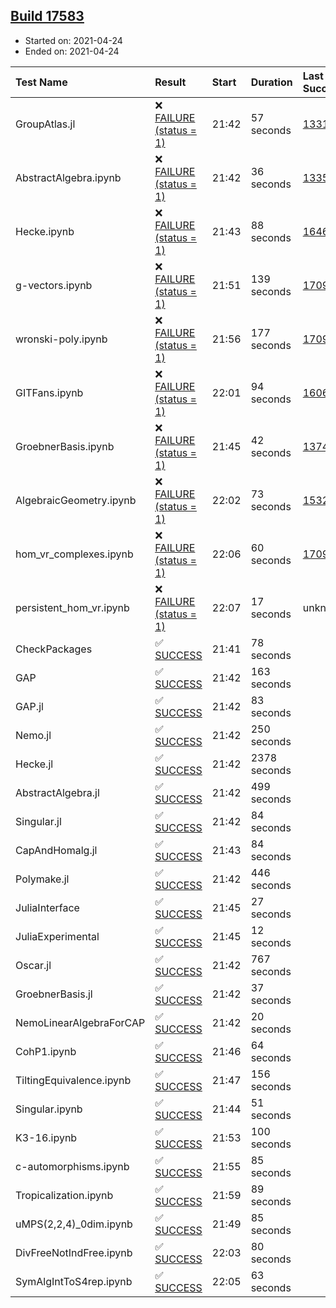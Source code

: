 ## [Build 17583](https://oscarci.mathematik.uni-kl.de/job/oscar/17583/)

* Started on: 2021-04-24
* Ended on: 2021-04-24

| Test Name    | Result | Start | Duration | Last Success | First Failure |
|:-------------|:-------|:------|:---------|:-------------|:--------------|
| GroupAtlas.jl | ❌ [FAILURE (status = 1)](https://oscarci.mathematik.uni-kl.de/job/oscar/17583/artifact/logs/build-17583/GroupAtlas.jl.log) | 21:42 | 57 seconds | [13311](https://oscarci.mathematik.uni-kl.de/job/oscar/13311/) | [13312](https://oscarci.mathematik.uni-kl.de/job/oscar/13312/) |
| AbstractAlgebra.ipynb | ❌ [FAILURE (status = 1)](https://oscarci.mathematik.uni-kl.de/job/oscar/17583/artifact/logs/build-17583/AbstractAlgebra.ipynb.log) | 21:42 | 36 seconds | [13355](https://oscarci.mathematik.uni-kl.de/job/oscar/13355/) | [13356](https://oscarci.mathematik.uni-kl.de/job/oscar/13356/) |
| Hecke.ipynb | ❌ [FAILURE (status = 1)](https://oscarci.mathematik.uni-kl.de/job/oscar/17583/artifact/logs/build-17583/Hecke.ipynb.log) | 21:43 | 88 seconds | [16463](https://oscarci.mathematik.uni-kl.de/job/oscar/16463/) | [16464](https://oscarci.mathematik.uni-kl.de/job/oscar/16464/) |
| g-vectors.ipynb | ❌ [FAILURE (status = 1)](https://oscarci.mathematik.uni-kl.de/job/oscar/17583/artifact/logs/build-17583/g-vectors.ipynb.log) | 21:51 | 139 seconds | [17099](https://oscarci.mathematik.uni-kl.de/job/oscar/17099/) | [17100](https://oscarci.mathematik.uni-kl.de/job/oscar/17100/) |
| wronski-poly.ipynb | ❌ [FAILURE (status = 1)](https://oscarci.mathematik.uni-kl.de/job/oscar/17583/artifact/logs/build-17583/wronski-poly.ipynb.log) | 21:56 | 177 seconds | [17098](https://oscarci.mathematik.uni-kl.de/job/oscar/17098/) | [17099](https://oscarci.mathematik.uni-kl.de/job/oscar/17099/) |
| GITFans.ipynb | ❌ [FAILURE (status = 1)](https://oscarci.mathematik.uni-kl.de/job/oscar/17583/artifact/logs/build-17583/GITFans.ipynb.log) | 22:01 | 94 seconds | [16068](https://oscarci.mathematik.uni-kl.de/job/oscar/16068/) | [16069](https://oscarci.mathematik.uni-kl.de/job/oscar/16069/) |
| GroebnerBasis.ipynb | ❌ [FAILURE (status = 1)](https://oscarci.mathematik.uni-kl.de/job/oscar/17583/artifact/logs/build-17583/GroebnerBasis.ipynb.log) | 21:45 | 42 seconds | [13748](https://oscarci.mathematik.uni-kl.de/job/oscar/13748/) | [13749](https://oscarci.mathematik.uni-kl.de/job/oscar/13749/) |
| AlgebraicGeometry.ipynb | ❌ [FAILURE (status = 1)](https://oscarci.mathematik.uni-kl.de/job/oscar/17583/artifact/logs/build-17583/AlgebraicGeometry.ipynb.log) | 22:02 | 73 seconds | [15322](https://oscarci.mathematik.uni-kl.de/job/oscar/15322/) | [15323](https://oscarci.mathematik.uni-kl.de/job/oscar/15323/) |
| hom_vr_complexes.ipynb | ❌ [FAILURE (status = 1)](https://oscarci.mathematik.uni-kl.de/job/oscar/17583/artifact/logs/build-17583/hom_vr_complexes.ipynb.log) | 22:06 | 60 seconds | [17099](https://oscarci.mathematik.uni-kl.de/job/oscar/17099/) | [17100](https://oscarci.mathematik.uni-kl.de/job/oscar/17100/) |
| persistent_hom_vr.ipynb | ❌ [FAILURE (status = 1)](https://oscarci.mathematik.uni-kl.de/job/oscar/17583/artifact/logs/build-17583/persistent_hom_vr.ipynb.log) | 22:07 | 17 seconds | unknown | unknown |
| CheckPackages | ✅ [SUCCESS](https://oscarci.mathematik.uni-kl.de/job/oscar/17583/artifact/logs/build-17583/CheckPackages.log) | 21:41 | 78 seconds |  |  |
| GAP | ✅ [SUCCESS](https://oscarci.mathematik.uni-kl.de/job/oscar/17583/artifact/logs/build-17583/GAP.log) | 21:42 | 163 seconds |  |  |
| GAP.jl | ✅ [SUCCESS](https://oscarci.mathematik.uni-kl.de/job/oscar/17583/artifact/logs/build-17583/GAP.jl.log) | 21:42 | 83 seconds |  |  |
| Nemo.jl | ✅ [SUCCESS](https://oscarci.mathematik.uni-kl.de/job/oscar/17583/artifact/logs/build-17583/Nemo.jl.log) | 21:42 | 250 seconds |  |  |
| Hecke.jl | ✅ [SUCCESS](https://oscarci.mathematik.uni-kl.de/job/oscar/17583/artifact/logs/build-17583/Hecke.jl.log) | 21:42 | 2378 seconds |  |  |
| AbstractAlgebra.jl | ✅ [SUCCESS](https://oscarci.mathematik.uni-kl.de/job/oscar/17583/artifact/logs/build-17583/AbstractAlgebra.jl.log) | 21:42 | 499 seconds |  |  |
| Singular.jl | ✅ [SUCCESS](https://oscarci.mathematik.uni-kl.de/job/oscar/17583/artifact/logs/build-17583/Singular.jl.log) | 21:42 | 84 seconds |  |  |
| CapAndHomalg.jl | ✅ [SUCCESS](https://oscarci.mathematik.uni-kl.de/job/oscar/17583/artifact/logs/build-17583/CapAndHomalg.jl.log) | 21:43 | 84 seconds |  |  |
| Polymake.jl | ✅ [SUCCESS](https://oscarci.mathematik.uni-kl.de/job/oscar/17583/artifact/logs/build-17583/Polymake.jl.log) | 21:42 | 446 seconds |  |  |
| JuliaInterface | ✅ [SUCCESS](https://oscarci.mathematik.uni-kl.de/job/oscar/17583/artifact/logs/build-17583/JuliaInterface.log) | 21:45 | 27 seconds |  |  |
| JuliaExperimental | ✅ [SUCCESS](https://oscarci.mathematik.uni-kl.de/job/oscar/17583/artifact/logs/build-17583/JuliaExperimental.log) | 21:45 | 12 seconds |  |  |
| Oscar.jl | ✅ [SUCCESS](https://oscarci.mathematik.uni-kl.de/job/oscar/17583/artifact/logs/build-17583/Oscar.jl.log) | 21:42 | 767 seconds |  |  |
| GroebnerBasis.jl | ✅ [SUCCESS](https://oscarci.mathematik.uni-kl.de/job/oscar/17583/artifact/logs/build-17583/GroebnerBasis.jl.log) | 21:42 | 37 seconds |  |  |
| NemoLinearAlgebraForCAP | ✅ [SUCCESS](https://oscarci.mathematik.uni-kl.de/job/oscar/17583/artifact/logs/build-17583/NemoLinearAlgebraForCAP.log) | 21:42 | 20 seconds |  |  |
| CohP1.ipynb | ✅ [SUCCESS](https://oscarci.mathematik.uni-kl.de/job/oscar/17583/artifact/logs/build-17583/CohP1.ipynb.log) | 21:46 | 64 seconds |  |  |
| TiltingEquivalence.ipynb | ✅ [SUCCESS](https://oscarci.mathematik.uni-kl.de/job/oscar/17583/artifact/logs/build-17583/TiltingEquivalence.ipynb.log) | 21:47 | 156 seconds |  |  |
| Singular.ipynb | ✅ [SUCCESS](https://oscarci.mathematik.uni-kl.de/job/oscar/17583/artifact/logs/build-17583/Singular.ipynb.log) | 21:44 | 51 seconds |  |  |
| K3-16.ipynb | ✅ [SUCCESS](https://oscarci.mathematik.uni-kl.de/job/oscar/17583/artifact/logs/build-17583/K3-16.ipynb.log) | 21:53 | 100 seconds |  |  |
| c-automorphisms.ipynb | ✅ [SUCCESS](https://oscarci.mathematik.uni-kl.de/job/oscar/17583/artifact/logs/build-17583/c-automorphisms.ipynb.log) | 21:55 | 85 seconds |  |  |
| Tropicalization.ipynb | ✅ [SUCCESS](https://oscarci.mathematik.uni-kl.de/job/oscar/17583/artifact/logs/build-17583/Tropicalization.ipynb.log) | 21:59 | 89 seconds |  |  |
| uMPS(2,2,4)_0dim.ipynb | ✅ [SUCCESS](https://oscarci.mathematik.uni-kl.de/job/oscar/17583/artifact/logs/build-17583/uMPS-2-2-4-_0dim.ipynb.log) | 21:49 | 85 seconds |  |  |
| DivFreeNotIndFree.ipynb | ✅ [SUCCESS](https://oscarci.mathematik.uni-kl.de/job/oscar/17583/artifact/logs/build-17583/DivFreeNotIndFree.ipynb.log) | 22:03 | 80 seconds |  |  |
| SymAlgIntToS4rep.ipynb | ✅ [SUCCESS](https://oscarci.mathematik.uni-kl.de/job/oscar/17583/artifact/logs/build-17583/SymAlgIntToS4rep.ipynb.log) | 22:05 | 63 seconds |  |  |
